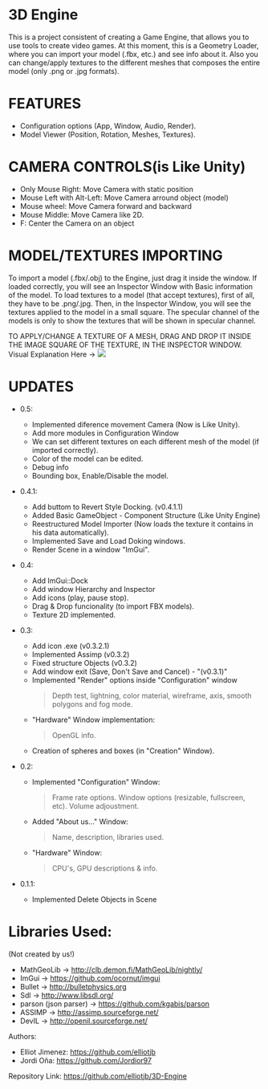 ﻿# 3D Engine
This is a project consistent of creating a Game Engine,
that allows you to use tools to create video games.
At this moment, this is a Geometry Loader, where you can import your model (.fbx, etc.)
and see info about it. Also you can change/apply textures to the different meshes
that composes the entire model (only .png or .jpg formats).

# FEATURES
- Configuration options (App, Window, Audio, Render).
- Model Viewer (Position, Rotation, Meshes, Textures).

# CAMERA CONTROLS(is Like Unity)
- Only Mouse Right: Move Camera with static position
- Mouse Left with Alt-Left: Move Camera arround object (model)
- Mouse wheel: Move Camera forward and backward
- Mouse Middle: Move Camera like 2D.
- F: Center the Camera on an object

# MODEL/TEXTURES IMPORTING
To import a model (.fbx/.obj) to the Engine, just drag it inside the window.
If loaded correctly, you will see an Inspector Window with Basic information of the model.
To load textures to a model (that accept textures), first of all, they have to be .png/.jpg. Then, 
in the Inspector Window, you will see the textures applied to the model in a small square.
The specular channel of the models is only to show the textures that will be shown in specular channel.

TO APPLY/CHANGE A TEXTURE OF A MESH, DRAG AND DROP IT INSIDE THE IMAGE SQUARE OF THE TEXTURE, IN THE INSPECTOR WINDOW.
Visual Explanation Here -> ![](https://i.gyazo.com/d8da58aaf53a70c7a150e8bf1adee4f6.gif)

# UPDATES
- 0.5:
	* Implemented diference movement Camera (Now is Like Unity).
	* Add more modules in Configuration Window
	* We can set different textures on each different mesh of the model (if imported correctly).
	* Color of the model can be edited.
	* Debug info 
	* Bounding box, Enable/Disable the model.
- 0.4.1:
	* Add buttom to Revert Style Docking. (v0.4.1.1)
	* Added Basic GameObject - Component Structure (Like Unity Engine)
	* Reestructured Model Importer (Now loads the texture it contains in his data automatically).
	* Implemented Save and Load Doking windows.
	* Render Scene in a window "ImGui".

- 0.4:
	* Add ImGui::Dock
	* Add window Hierarchy and Inspector
	* Add icons (play, pause stop).
	* Drag & Drop funcionality (to import FBX models).
	* Texture 2D implemented.
- 0.3:
	* Add icon .exe (v0.3.2.1)
	* Implemented Assimp (v0.3.2)  
	* Fixed structure Objects (v0.3.2)
	* Add window exit (Save, Don't Save and Cancel) - "(v0.3.1)"
	* Implemented "Render" options inside "Configuration" window
		> Depth test, lightning, color material, wireframe,
		  axis, smooth polygons and fog mode.
	* "Hardware" Window implementation:
		> OpenGL info.
	* Creation of spheres and boxes (in "Creation" Window).
- 0.2:
	* Implemented "Configuration" Window:
		> Frame rate options.
		> Window options (resizable, fullscreen, etc).
		> Volume adjoustment.
	* Added "About us..." Window:
		> Name, description, libraries used.
	* "Hardware" Window:
		> CPU's, GPU descriptions & info.

- 0.1.1:
	* Implemented Delete Objects in Scene

# Libraries Used: 
(Not created by us!)
- MathGeoLib -> http://clb.demon.fi/MathGeoLib/nightly/ 
- ImGui -> https://github.com/ocornut/imgui 
- Bullet -> http://bulletphysics.org 
- Sdl -> http://www.libsdl.org/
- parson (json parser) -> https://github.com/kgabis/parson
- ASSIMP -> http://assimp.sourceforge.net/
- DevIL -> http://openil.sourceforge.net/

Authors: 
- Elliot Jimenez: https://github.com/elliotjb
- Jordi Oña: https://github.com/Jordior97

Repository Link: https://github.com/elliotjb/3D-Engine

